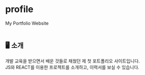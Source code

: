 



# profile
My Portfolio Website
<br/><br/>
## 🖥️ 소개
개발 교육을 받으면서 배운 것들로 채웠던 제 첫 포트폴리오 사이트입니다.<br>
JS와 REACT를 이용한 프로젝트를 소개하고, 이력서를 보실 수 있습니다.
<br>
<br/>


